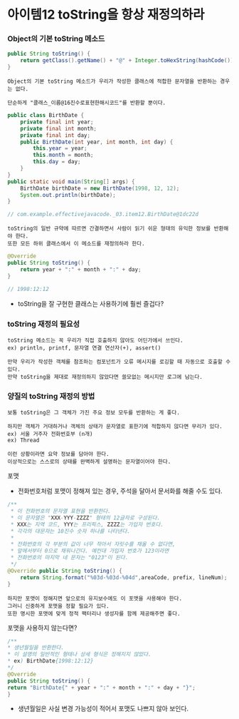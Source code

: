 # 아이템12 toString을 항상 재정의하라

### Object의 기본 toString 메소드 

```java
public String toString() {
    return getClass().getName() + "@" + Integer.toHexString(hashCode());
}
```

```text
Object의 기본 toString 메소드가 우리가 작성한 클래스에 적합한 문자열을 반환하는 경우는 없다. 

단순하게 "클래스_이름@16진수로표현한해시코드"를 반환할 뿐이다.
```

```java
public class BirthDate {
    private final int year;
    private final int month;
    private final int day;
    public BirthDate(int year, int month, int day) {
        this.year = year;
        this.month = month;
        this.day = day;
    }
}    
public static void main(String[] args) {
    BirthDate birthDate = new BirthDate(1998, 12, 12);
    System.out.println(birthDate);
}

// com.example.effectivejavacode._03.item12.BirthDate@1dc22d
```

```text
toString의 일반 규약에 따르면 간결하면서 사람이 읽기 쉬운 형태의 유익한 정보를 반환해야 한다. 
또한 모든 하위 클래스에서 이 메소드를 재정의하라 한다. 
```

```java
@Override
public String toString() {
    return year + ":" + month + ":" + day;
}

// 1998:12:12
```
- toString을 잘 구현한 클래스는 사용하기에 훨씬 즐겁다?

### toString 재정의 필요성 

```text
toString 메소드는 꼭 우리가 직접 호출하지 않아도 어딘가에서 쓰인다. 
ex) println, printf, 문자열 연결 연산자(+), assert()

만약 우리가 작성한 객체를 참조하는 컴포넌트가 오류 메시지를 로깅할 때 자동으로 호출할 수 있다.
만약 toString을 제대로 재정의하지 않았다면 쓸모없는 메시지만 로그에 남는다. 
```

### 양질의 toString 재정의 방법

```text
보통 toString은 그 객체가 가진 주요 정보 모두를 반환하는 게 좋다.

하지만 객체가 거대하거나 객체의 상태가 문자열로 표한기에 적합하지 않다면 무리가 있다. 
ex) 서울 거주자 전화번호부 (n개) 
ex) Thread 

이런 상황이라면 요약 정보를 담아야 한다. 
이상적으로는 스스로의 상태를 완벽하게 설명하는 문자열이어야 한다. 
```

포맷 
- 전화번호처럼 포맷이 정해져 있는 경우, 주석을 달아서 문서화를 해줄 수도 있다. 
```java
/**
 * 이 전화번호의 문자열 표현을 반환한다.
 * 이 문자열은 "XXX-YYY-ZZZZ" 형태의 12글자로 구성된다.
 * XXX는 지역 코드, YYY는 프리픽스, ZZZZ는 가입자 번호다.
 * 각각의 대문자는 10진수 숫자 하나를 나타낸다.
 *
 * 전화번호의 각 부분의 값이 너무 작아서 자릿수를 채울 수 없다면,
 * 앞에서부터 0으로 채워나간다. 예컨대 가입자 번호가 123이라면
 * 전화번호의 마지막 네 문자는 "0123"이 된다.
 */
@Override public String toString() {
    return String.format("%03d-%03d-%04d",areaCode, prefix, lineNum);
}
```
```text
하지만 포맷이 정해지면 앞으로의 유지보수에도 이 포맷을 사용해야 한다. 
그러니 신중하게 포맷을 정할 필요가 있다. 
또한 명시한 포맷에 맞게 정적 팩터리나 생성자를 함께 제공해주면 좋다.
```

포맷을 사용하지 않는다면?
```java
/**
* 생년월일을 반환한다.
* 이 설명의 일반적인 형태나 상세 형식은 정해지지 않았다.
* ex) BirthDate{1998:12:12}
*/
@Override
public String toString() {
return "BirthDate{" + year + ":" + month + ":" + day + "}";
}
```
- 생년월일은 사실 변경 가능성이 적어서 포맷도 나쁘지 않아 보인다. 